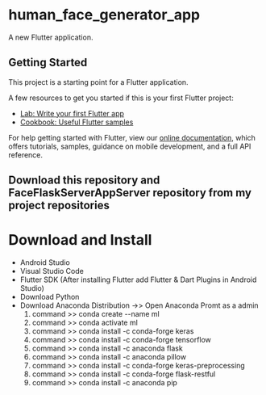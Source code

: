 # human_face_generator_app

A new Flutter application.

## Getting Started

This project is a starting point for a Flutter application.

A few resources to get you started if this is your first Flutter project:

- [Lab: Write your first Flutter app](https://flutter.dev/docs/get-started/codelab)
- [Cookbook: Useful Flutter samples](https://flutter.dev/docs/cookbook)

For help getting started with Flutter, view our
[online documentation](https://flutter.dev/docs), which offers tutorials,
samples, guidance on mobile development, and a full API reference.

## Download this repository and FaceFlaskServerAppServer repository from my project repositories

# Download and Install
- Android Studio
- Visual Studio Code 
- Flutter SDK (After installing Flutter add Flutter & Dart Plugins in Android Studio)
- Download Python
- Download Anaconda Distribution
->> Open Anaconda Promt as a admin
    1) command >> conda create --name ml
    2) command >> conda activate ml
    3) command >> conda install -c conda-forge keras
    4) command >> conda install -c conda-forge tensorflow
    5) command >> conda install -c anaconda flask
    6) command >> conda install -c anaconda pillow
    7) command >> conda install -c conda-forge keras-preprocessing
    8) command >> conda install -c conda-forge flask-restful
    9) command >> conda install -c anaconda pip

